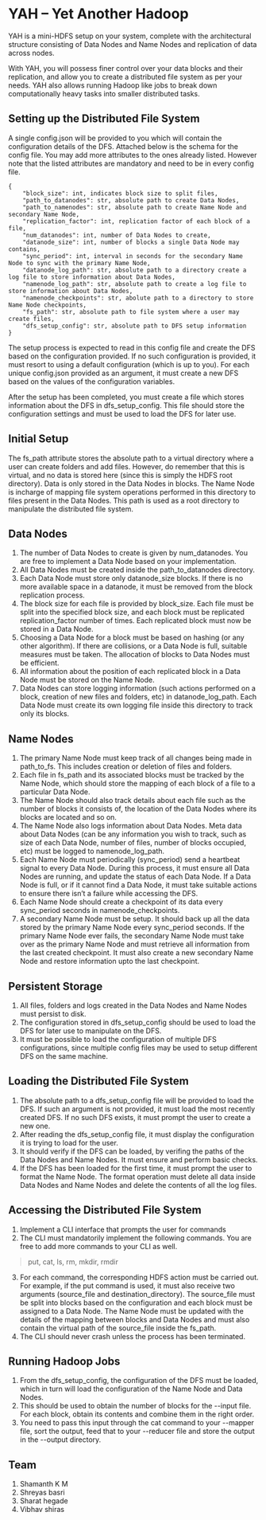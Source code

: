 # YAH – Yet Another Hadoop
YAH is a mini-HDFS setup on your system, complete with the architectural structure consisting of Data Nodes and Name Nodes and replication of data across nodes.

With YAH, you will possess finer control over your data blocks and their replication, and allow you to create a distributed file system as per your needs. YAH also allows running Hadoop like jobs to break down computationally heavy tasks into smaller distributed tasks.

## Setting up the Distributed File System
A single config.json will be provided to you which will contain the configuration details of the DFS. Attached below is the schema for the config file. You may add more attributes to the ones already listed. However note that the listed attributes are mandatory and need to be in every config file.

```
{
    "block_size": int, indicates block size to split files,
    "path_to_datanodes": str, absolute path to create Data Nodes,
    "path_to_namenodes": str, absolute path to create Name Node and secondary Name Node,
    "replication_factor": int, replication factor of each block of a file,
    "num_datanodes": int, number of Data Nodes to create,
    "datanode_size": int, number of blocks a single Data Node may contains,
    "sync_period": int, interval in seconds for the secondary Name Node to sync with the primary Name Node,
    "datanode_log_path": str, absolute path to a directory create a log file to store information about Data Nodes,
    "namenode_log_path": str, absolute path to create a log file to store information about Data Nodes,
    "namenode_checkpoints": str, abolute path to a directory to store Name Node checkpoints,
    "fs_path": str, absolute path to file system where a user may create files,
    "dfs_setup_config": str, absolute path to DFS setup information
}
```

The setup process is expected to read in this config file and create the DFS based on the configuration provided. If no such configuration is provided, it must resort to using a default configuration (which is up to you). For each unique config.json provided as an argument, it must create a new DFS based on the values of the configuration variables.

After the setup has been completed, you must create a file which stores information about the DFS in dfs_setup_config. This file should store the configuration settings and must be used to load the DFS for later use.

## Initial Setup
The fs_path attribute stores the absolute path to a virtual directory where a user can create folders and add files. However, do remember that this is virtual, and no data is stored here (since this is simply the HDFS root directory). Data is only stored in the Data Nodes in blocks. The Name Node is incharge of mapping file system operations performed in this directory to files present in the Data Nodes. This path is used as a root directory to manipulate the distributed file system.

## Data Nodes
1. The number of Data Nodes to create is given by num_datanodes. You are free to implement a Data Node based on your implementation.
2. All Data Nodes must be created inside the path_to_datanodes directory.
3. Each Data Node must store only datanode_size blocks. If there is no more available space in a datanode, it must be removed from the block replication process.
4. The block size for each file is provided by block_size. Each file must be split into the specified block size, and each block must be replicated replication_factor number of times. Each replicated block must now be stored in a Data Node.
5. Choosing a Data Node for a block must be based on hashing (or any other algorithm). If there are collisions, or a Data Node is full, suitable measures must be taken. The allocation of blocks to Data Nodes must be efficient.
6. All information about the position of each replicated block in a Data Node must be stored on the Name Node.
7. Data Nodes can store logging information (such actions performed on a block, creation of new files and folders, etc) in datanode_log_path. Each Data Node must create its own logging file inside this directory to track only its blocks.

## Name Nodes
1. The primary Name Node must keep track of all changes being made in path_to_fs. This includes creation or deletion of files and folders.
2. Each file in fs_path and its associated blocks must be tracked by the Name Node, which should store the mapping of each block of a file to a particular Data Node.
3. The Name Node should also track details about each file such as the number of blocks it consists of, the location of the Data Nodes where its blocks are located and so on.
4. The Name Node also logs information about Data Nodes. Meta data about Data Nodes (can be any information you wish to track, such as size of each Data Node, number of files, number of blocks occupied, etc) must be logged to namenode_log_path.
5. Each Name Node must periodically (sync_period) send a heartbeat signal to every Data Node. During this process, it must ensure all Data Nodes are running, and update the status of each Data Node. If a Data Node is full, or if it cannot find a Data Node, it must take suitable actions to ensure there isn’t a failure while accessing the DFS.
6. Each Name Node should create a checkpoint of its data every sync_period seconds in namenode_checkpoints.
7. A secondary Name Node must be setup. It should back up all the data stored by the primary Name Node every sync_period seconds. If the primary Name Node ever fails, the secondary Name Node must take over as the primary Name Node and must retrieve all information from the last created checkpoint. It must also create a new secondary Name Node and restore information upto the last checkpoint.

## Persistent Storage
1. All files, folders and logs created in the Data Nodes and Name Nodes must persist to disk.
2. The configuration stored in dfs_setup_config should be used to load the DFS for later use to manipulate on the DFS.
3. It must be possible to load the configuration of multiple DFS configurations, since multiple config files may be used to setup different DFS on the same machine.

## Loading the Distributed File System
1. The absolute path to a dfs_setup_config file will be provided to load the DFS. If such an argument is not provided, it must load the most recently created DFS. If no such DFS exists, it must prompt the user to create a new one.
2. After reading the dfs_setup_config file, it must display the configuration it is trying to load for the user.
3. It should verify if the DFS can be loaded, by verifing the paths of the Data Nodes and Name Nodes. It must ensure and perform basic checks.
4. If the DFS has been loaded for the first time, it must prompt the user to format the Name Node. The format operation must delete all data inside Data Nodes and Name Nodes and delete the contents of all the log files.

## Accessing the Distributed File System
1. Implement a CLI interface that prompts the user for commands
2. The CLI must mandatorily implement the following commands. You are free to add more commands to your CLI as well.
> put, cat, ls, rm, mkdir, rmdir
3. For each command, the corresponding HDFS action must be carried out. For example, if the put command is used, it must also receive two arguments (source_file and destination_directory). The source_file must be split into blocks based on the configuration and each block must be assigned to a Data Node. The Name Node must be updated with the details of the mapping between blocks and Data Nodes and must also contain the virtual path of the source_file inside the fs_path.
4. The CLI should never crash unless the process has been terminated.

## Running Hadoop Jobs
1. From the dfs_setup_config, the configuration of the DFS must be loaded, which in turn will load the configuration of the Name Node and Data Nodes.
2. This should be used to obtain the number of blocks for the --input file. For each block, obtain its contents and combine them in the right order.
3. You need to pass this input through the cat command to your --mapper file, sort the output, feed that to your --reducer file and store the output in the --output directory.

## Team
1. Shamanth K M
2. Shreyas basri
3. Sharat hegade
4. Vibhav shiras

